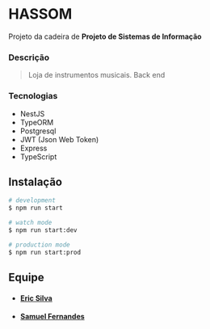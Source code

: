# HASSOM

Projeto da cadeira de **Projeto de Sistemas de Informação**

### Descrição

> Loja de instrumentos musicais.
> Back end

### Tecnologias 

* NestJS
* TypeORM
* Postgresql
* JWT (Json Web Token)
* Express
* TypeScript

## Instalação

``` bash
# development
$ npm run start
````  
````bash
# watch mode
$ npm run start:dev
````  
````bash
# production mode
$ npm run start:prod
````

## Equipe

* #### [Eric Silva](https://github.com/eric218110/)
* #### [Samuel Fernandes](https://github.com/eric218110/)

